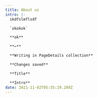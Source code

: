 ```yaml
---
title: About us
intro: |-
  skdfslmflsdf

  `okokok`

  **ok**

  **←**

  **Writing in PageDetails collection**

  **Changes saved**

  **Title**

  **Intro**
date: 2021-11-02T05:55:29.289Z
---
```

